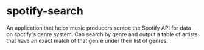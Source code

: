 # spotify-search
An application that helps music producers scrape the Spotify API for data on spotify's genre system.
Can search by genre and output a table of artists that have an exact match of that genre under their list of genres.
